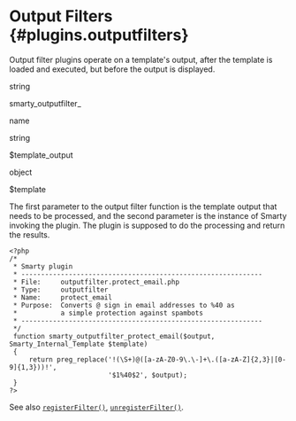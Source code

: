 Output Filters {#plugins.outputfilters}
==============

Output filter plugins operate on a template\'s output, after the
template is loaded and executed, but before the output is displayed.

string

smarty\_outputfilter\_

name

string

\$template\_output

object

\$template

The first parameter to the output filter function is the template output
that needs to be processed, and the second parameter is the instance of
Smarty invoking the plugin. The plugin is supposed to do the processing
and return the results.


    <?php
    /*
     * Smarty plugin
     * -------------------------------------------------------------
     * File:     outputfilter.protect_email.php
     * Type:     outputfilter
     * Name:     protect_email
     * Purpose:  Converts @ sign in email addresses to %40 as
     *           a simple protection against spambots
     * -------------------------------------------------------------
     */
     function smarty_outputfilter_protect_email($output, Smarty_Internal_Template $template)
     {
         return preg_replace('!(\S+)@([a-zA-Z0-9\.\-]+\.([a-zA-Z]{2,3}|[0-9]{1,3}))!',
                             '$1%40$2', $output);
     }
    ?>

         

See also [`registerFilter()`](#api.register.filter),
[`unregisterFilter()`](#api.unregister.filter).
